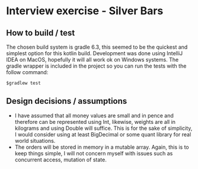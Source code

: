 # Interview exercise - Silver Bars

## How to build / test

The chosen build system is gradle 6.3, this seemed to be the quickest and simplest option for this kotlin build.
Development was done using IntelliJ IDEA on MacOS, hopefully it will all work ok on Windows systems.  The gradle wrapper is included in the project so you can run the tests with the follow command:

    $gradlew test

## Design decisions / assumptions

* I have assumed that all money values are small and in pence and therefore can be represented using Int, likewise, weights are all in kilograms and using Double will suffice.  This is for the sake of simplicity, I would consider using at least BigDecimal or some quant library for real world situations.
* The orders will be stored in memory in a mutable array.  Again, this is to keep things simple, I will not concern myself with issues such as concurrent access, mutation of state.  